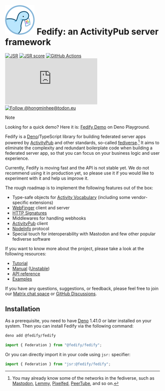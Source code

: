 <!-- deno-fmt-ignore-file -->

![](./logo.svg)
Fedify: an ActivityPub server framework
=======================================

[![JSR][JSR badge]][JSR]
[![JSR score][JSR score badge]][JSR score]
[![GitHub Actions][GitHub Actions badge]][GitHub Actions]
[![Matrix][Matrix badge]][Matrix]
[![Follow @hongminhee@todon.eu][@hongminhee.todon.eu badge]][@hongminhee.todon.eu]

> [!NOTE]
> Looking for a quick demo?  Here it is: [Fedify Demo] on Deno Playground.

Fedify is a [Deno]/TypeScript library for building federated server apps
powered by [ActivityPub] and other standards, so-called [fediverse].[^1]
It aims to eliminate the complexity and redundant boilerplate code when
building a federated server app, so that you can focus on your business logic
and user experience.

Currently, Fedify is moving fast and the API is not stable yet.  We do not
recommend using it in production yet, so please use it if you would like to
experiment with it and help us improve it.

The rough roadmap is to implement the following features out of the box:

 -  Type-safe objects for [Activity Vocabulary] (including some vendor-specific
    extensions)
 -  [WebFinger] client and server
 -  [HTTP Signatures]
 -  Middlewares for handling webhooks
 -  [ActivityPub] client
 -  [NodeInfo] protocol
 -  Special touch for interoperability with Mastodon and few other popular
    fediverse software

If you want to know more about the project, please take a look at the following
resources:

 -  [Tutorial](https://fedify.dev/tutorial/)
 -  [Manual](https://fedify.dev/manual/)
    ([Unstable](https://unstable.fedify.dev/manual/))
 -  [API reference][JSR]
 -  [Examples](https://github.com/dahlia/fedify/tree/main/examples)

If you have any questions, suggestions, or feedback, please feel free to
join our [Matrix chat space][Matrix] or [GitHub Discussions].

[^1]: You may already know some of the networks in the fediverse, such as
      [Mastodon], [Lemmy], [Pixelfed], [PeerTube], and so on.

[JSR]: https://jsr.io/@fedify/fedify
[JSR badge]: https://jsr.io/badges/@fedify/fedify
[JSR score]: https://jsr.io/@fedify/fedify/score
[JSR score badge]: https://jsr.io/badges/@fedify/fedify/score
[GitHub Actions]: https://github.com/dahlia/fedify/actions/workflows/build.yaml
[GitHub Actions badge]: https://github.com/dahlia/fedify/actions/workflows/build.yaml/badge.svg
[Matrix]: https://matrix.to/#/#fedify:matrix.org
[Matrix badge]: https://img.shields.io/matrix/fedify%3Amatrix.org
[@hongminhee.todon.eu badge]: https://fedi-badge.deno.dev/@hongminhee@todon.eu/followers.svg
[@hongminhee.todon.eu]: https://todon.eu/@hongminhee
[Fedify Demo]: https://dash.deno.com/playground/fedify-demo
[Deno]: https://deno.com/
[ActivityPub]: https://www.w3.org/TR/activitypub/
[fediverse]: https://en.wikipedia.org/wiki/Fediverse
[Activity Vocabulary]: https://www.w3.org/TR/activitystreams-vocabulary/
[WebFinger]: https://datatracker.ietf.org/doc/html/rfc7033
[HTTP Signatures]: https://tools.ietf.org/html/draft-cavage-http-signatures-12
[NodeInfo]: https://nodeinfo.diaspora.software/
[GitHub Discussions]: https://github.com/dahlia/fedify/discussions
[Mastodon]: https://joinmastodon.org/
[Lemmy]: https://join-lemmy.org/
[Pixelfed]: https://pixelfed.org/
[PeerTube]: https://joinpeertube.org/


Installation
------------

As a prerequisite, you need to have [Deno] 1.41.0 or later installed on your
system.  Then you can install Fedify via the following command:

~~~~ sh
deno add @fedify/fedify
~~~~

~~~~ typescript
import { Federation } from "@fedify/fedify";
~~~~

Or you can directly import it in your code using `jsr:` specifier:

~~~~ typescript
import { Federation } from "jsr:@fedify/fedify";
~~~~
